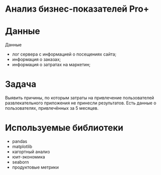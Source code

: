 # Анализ бизнес-показателей  Pro+

# Данные

Данные

- лог сервера с информацией о посещениях сайта;
- информация о заказах;
- информация о затратах на маркетин;


# Задача

Выявить причины, по которым затраты на привлечение пользователей развлекательного приложения не принесли результатов. Есть данные о пользователях, привлечённых за 5 месяцев.

# Используемые библиотеки

- pandas
- matplotlib
- кагортный анализ 
- юит-экономика
- seaborn 
- продуктовые метрики
